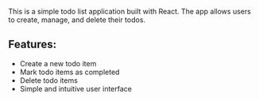 This is a simple todo list application built with React. The app allows users to create, manage, and delete their todos.

## Features:
- Create a new todo item
- Mark todo items as completed
- Delete todo items
- Simple and intuitive user interface
